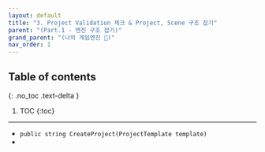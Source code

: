 ```yaml
---
layout: default
title: "3. Project Validation 체크 & Project, Scene 구조 잡기"
parent: "(Part.1 - 엔진 구조 잡기)"
grand_parent: "(나의 게임엔진 🎲)"
nav_order: 1
---
```


## Table of contents
{: .no_toc .text-delta }

1. TOC
{:toc}

---

* `public string CreateProject(ProjectTemplate template)`
* 